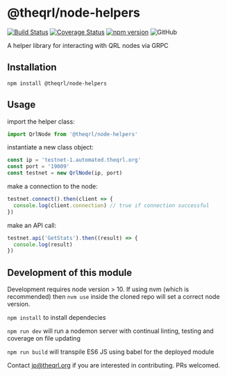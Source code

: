 # @theqrl/node-helpers

[![Build Status](https://travis-ci.org/theQRL/node-helpers.svg?branch=master)](https://travis-ci.org/theQRL/node-helpers) [![Coverage Status](https://coveralls.io/repos/github/theQRL/node-helpers/badge.svg?branch=master)](https://coveralls.io/github/theQRL/node-helpers?branch=master) [![npm version](https://badge.fury.io/js/%40theqrl%2Fnode-helpers.svg)](https://badge.fury.io/js/%40theqrl%2Fnode-helpers) ![GitHub](https://img.shields.io/github/license/theqrl/node-helpers)

A helper library for interacting with QRL nodes via GRPC

## Installation

  `npm install @theqrl/node-helpers`

## Usage

import the helper class:

```javascript
import QrlNode from '@theqrl/node-helpers'
```

instantiate a new class object:

```javascript
const ip = 'testnet-1.automated.theqrl.org'
const port = '19009'
const testnet = new QrlNode(ip, port)
```

make a connection to the node:

```javascript
testnet.connect().then(client => {
  console.log(client.connection) // true if connection successful
})
```

make an API call:

```javascript
testnet.api('GetStats').then((result) => {
  console.log(result)
})
```

## Development of this module

Development requires node version > 10.  If using nvm (which is recommended) then `nvm use` inside the cloned repo will set a correct node version.

`npm install` to install dependecies

`npm run dev` will run a nodemon server with continual linting, testing and coverage on file updating

`npm run build` will transpile ES6 JS using babel for the deployed module

Contact jp@theqrl.org if you are interested in contributing.  PRs welcomed.
